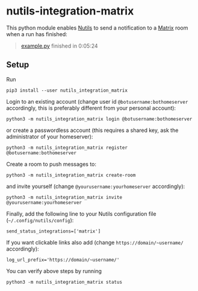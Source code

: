 nutils-integration-matrix
=========================

This python module enables [Nutils] to send a notification to a [Matrix] room
when a run has finished:

> [example.py] finished in 0:05:24

Setup
-----

Run

    pip3 install --user nutils_integration_matrix

Login to an existing account (change user id `@botusername:bothomeserver`
accordingly, this is preferably different from your personal account):

    python3 -m nutils_integration_matrix login @botusername:bothomeserver

or create a passwordless account (this requires a shared key, ask the
administrator of your homeserver):

    python3 -m nutils_integration_matrix register @botusername:bothomeserver

Create a room to push messages to:

    python3 -m nutils_integration_matrix create-room

and invite yourself (change `@yourusername:yourhomeserver` accordingly):

    python3 -m nutils_integration_matrix invite @yourusername:yourhomeserver

Finally, add the following line to your Nutils configuration file
(`~/.config/nutils/config`):

    send_status_integrations=['matrix']

If you want clickable links also add (change `https://domain/~username/`
accordingly):

    log_url_prefix='https://domain/~username/'

You can verify above steps by running

    python3 -m nutils_integration_matrix status

[Nutils]: http://nutils.org/
[Matrix]: https://matrix.org/
[example.py]: http://nutils.org/
